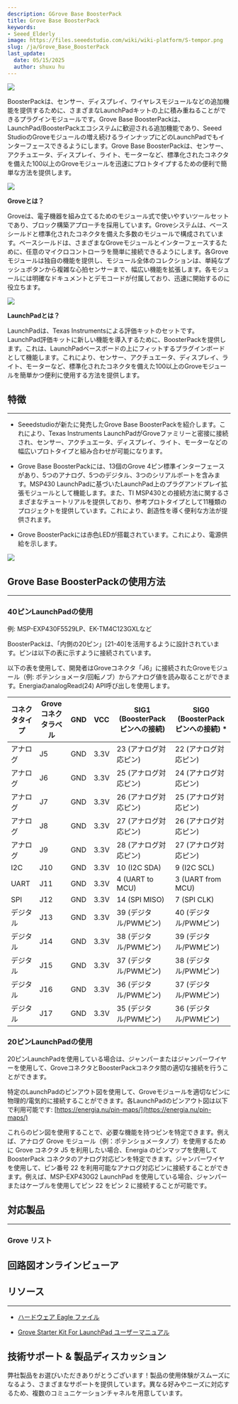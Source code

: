 ```yaml
---
description: GGrove Base BoosterPack
title: Grove Base BoosterPack
keywords:
- Seeed_Elderly
image: https://files.seeedstudio.com/wiki/wiki-platform/S-tempor.png
slug: /ja/Grove_Base_BoosterPack
last_update:
  date: 05/15/2025
  author: shuxu hu
---
```



![](https://files.seeedstudio.com/wiki/Grove_Base_BoosterPack/img/110020004%205.jpg)

BoosterPackは、センサー、ディスプレイ、ワイヤレスモジュールなどの追加機能を提供するために、さまざまなLaunchPadキットの上に積み重ねることができるプラグインモジュールです。Grove Base BoosterPackは、LaunchPad/BoosterPackエコシステムに歓迎される追加機能であり、Seeed StudioのGroveモジュールの増え続けるラインナップにどのLaunchPadでもインターフェースできるようにします。Grove Base BoosterPackは、センサー、アクチュエータ、ディスプレイ、ライト、モーターなど、標準化されたコネクタを備えた100以上のGroveモジュールを迅速にプロトタイプするための便利で簡単な方法を提供します。

![](https://files.seeedstudio.com/wiki/Grove_Base_BoosterPack/img/Grove_Web_idea.jpg)

**Groveとは？**

Groveは、電子機器を組み立てるためのモジュール式で使いやすいツールセットであり、ブロック構築アプローチを採用しています。Groveシステムは、ベースシールドと標準化されたコネクタを備えた多数のモジュールで構成されています。ベースシールドは、さまざまなGroveモジュールとインターフェースするために、任意のマイクロコントローラを簡単に接続できるようにします。各Groveモジュールは独自の機能を提供し、モジュール全体のコレクションは、単純なプッシュボタンから複雑な心拍センサーまで、幅広い機能を拡張します。各モジュールには明確なドキュメントとデモコードが付属しており、迅速に開始するのに役立ちます。

![](https://files.seeedstudio.com/wiki/Grove_Base_BoosterPack/img/IMG_GROVE.JPG)

**LaunchPadとは？**

LaunchPadは、Texas Instrumentsによる評価キットのセットです。LaunchPad評価キットに新しい機能を導入するために、BoosterPackを提供します。これは、LaunchPadベースボードの上にフィットするプラグインボードとして機能します。これにより、センサー、アクチュエータ、ディスプレイ、ライト、モーターなど、標準化されたコネクタを備えた100以上のGroveモジュールを簡単かつ便利に使用する方法を提供します。

## 特徴
---
* Seeedstudioが新たに発売したGrove Base BoosterPackを紹介します。これにより、Texas Instruments LaunchPadがGroveファミリーと密接に接続され、センサー、アクチュエータ、ディスプレイ、ライト、モーターなどの幅広いプロトタイプと組み合わせが可能になります。

* Grove Base BoosterPackには、13個のGrove 4ピン標準インターフェースがあり、5つのアナログ、5つのデジタル、3つのシリアルポートを含みます。MSP430 LaunchPadに基づいたLaunchPad上のプラグアンドプレイ拡張モジュールとして機能します。また、TI MSP430との接続方法に関するさまざまなチュートリアルを提供しており、参考プロトタイプとして11種類のプロジェクトを提供しています。これにより、創造性を導く便利な方法が提供されます。

* Grove BoosterPackには赤色LEDが搭載されています。これにより、電源供給を示します。

![](https://files.seeedstudio.com/wiki/Grove_Base_BoosterPack/img/BoosterpackpinMapping.jpg)

## Grove Base BoosterPackの使用方法
---
### 40ピンLaunchPadの使用

例: MSP-EXP430F5529LP、EK-TM4C123GXLなど

BoosterPackは、「内側の20ピン」[21-40]を活用するように設計されています。ピンは以下の表に示すように接続されています。

以下の表を使用して、開発者はGroveコネクタ「J6」に接続されたGroveモジュール（例: ポテンショメータ/回転ノブ）からアナログ値を読み取ることができます。EnergiaのanalogRead(24) API呼び出しを使用します。

| コネクタタイプ | Groveコネクタラベル | GND | VCC | SIG1 (BoosterPackピンへの接続) | SIG0 (BoosterPackピンへの接続) * |
|---|---|---|---|---|---|
| アナログ | J5 | GND | 3.3V | 23 (アナログ対応ピン) | 22 (アナログ対応ピン) |
| アナログ | J6 | GND | 3.3V | 25 (アナログ対応ピン) | 24 (アナログ対応ピン) |
| アナログ | J7 | GND | 3.3V | 26 (アナログ対応ピン) | 25 (アナログ対応ピン) |
| アナログ | J8 | GND | 3.3V | 27 (アナログ対応ピン) | 26 (アナログ対応ピン) |
| アナログ | J9 | GND | 3.3V | 28 (アナログ対応ピン) | 27 (アナログ対応ピン) |
| I2C | J10 | GND | 3.3V | 10 (I2C SDA) | 9 (I2C SCL) |
| UART | J11 | GND | 3.3V | 4 (UART to MCU) | 3 (UART from MCU) |
| SPI | J12 | GND | 3.3V | 14 (SPI MISO) | 7 (SPI CLK) |
| デジタル | J13 | GND | 3.3V | 39 (デジタル/PWMピン) | 40 (デジタル/PWMピン) |
| デジタル | J14 | GND | 3.3V | 38 (デジタル/PWMピン) | 39 (デジタル/PWMピン) |
| デジタル | J15 | GND | 3.3V | 37 (デジタル/PWMピン) | 38 (デジタル/PWMピン) |
| デジタル | J16 | GND | 3.3V | 36 (デジタル/PWMピン) | 37 (デジタル/PWMピン) |
| デジタル | J17 | GND | 3.3V | 35 (デジタル/PWMピン) | 36 (デジタル/PWMピン) |

### 20ピンLaunchPadの使用

20ピンLaunchPadを使用している場合は、ジャンパーまたはジャンパーワイヤーを使用して、GroveコネクタとBoosterPackコネクタ間の適切な接続を行うことができます。

特定のLaunchPadのピンアウト図を使用して、Groveモジュールを適切なピンに物理的/電気的に接続することができます。各LaunchPadのピンアウト図は以下で利用可能です:
[https://energia.nu/pin-maps/](https://energia.nu/pin-maps/)

これらのピン図を使用することで、必要な機能を持つピンを特定できます。例えば、アナログ Grove モジュール（例：ポテンショメータノブ）を使用するために Grove コネクタ J5 を利用したい場合、Energia のピンマップを使用して BoosterPack コネクタのアナログ対応ピンを特定できます。ジャンパーワイヤを使用して、ピン番号 22 を利用可能なアナログ対応ピンに接続することができます。例えば、MSP-EXP430G2 LaunchPad を使用している場合、ジャンパーまたはケーブルを使用してピン 22 をピン 2 に接続することが可能です。

## 対応製品
---
### Grove リスト

<!-- * [1. ブザー](/ja/Grove-Buzzer#With_TI_LaunchPad)

* [2. リレー](/ja/Grove-Relay#With_TI_LaunchPad)

* [3. 4桁デジタルディスプレイ](/ja/Grove-4-Digit_Display#With_TI_LaunchPad)

* [4. 回転角センサー](/ja/Grove-Rotary_Angle_Sensor#With_TI_LaunchPad)

* [5. 光センサー](/ja/Grove-Light_Sensor#With_TI_LaunchPad)

* [6. 音センサー](/ja/Grove-Sound_Sensor#With_TI_LaunchPad)

* [7. PIRモーションセンサー](/ja/Grove-PIR_Motion_Sensor#With_TI_LaunchPad)

* [8. 湿度センサー](/ja/Grove-Moisture_Sensor#With_TI_LaunchPad)

* [9. 超音波レンジャーセンサー](/ja/Grove-Ultrasonic_Ranger#With_TI_LaunchPad)

* [10. 温湿度センサー](/ja/Grove-TemperatureAndHumidity_Sensor) -->

## 回路図オンラインビューア

<div className="altium-ecad-viewer" data-project-src="https://files.seeedstudio.com/wiki/Grove_Base_BoosterPack/res/Grove_Base_BoosterPack_v1.0.zip" style={{borderRadius: '0px 0px 4px 4px', height: 500, borderStyle: 'solid', borderWidth: 1, borderColor: 'rgb(241, 241, 241)', overflow: 'hidden', maxWidth: 1280, maxHeight: 700, boxSizing: 'border-box'}}>
</div>

## リソース
---
- [ハードウェア Eagle ファイル](https://files.seeedstudio.com/wiki/Grove_Base_BoosterPack/res/Grove_Base_BoosterPack_v1.0.zip)

- [Grove Starter Kit For LaunchPad ユーザーマニュアル](https://files.seeedstudio.com/wiki/Grove_Base_BoosterPack/res/Grove%20Starter%20Kit%20Manual.pdf)

## 技術サポート & 製品ディスカッション

弊社製品をお選びいただきありがとうございます！製品の使用体験がスムーズになるよう、さまざまなサポートを提供しています。異なる好みやニーズに対応するため、複数のコミュニケーションチャネルを用意しています。

<div class="button_tech_support_container">
<a href="https://forum.seeedstudio.com/" class="button_forum"></a> 
<a href="https://www.seeedstudio.com/contacts" class="button_email"></a>
</div>

<div class="button_tech_support_container">
<a href="https://discord.gg/eWkprNDMU7" class="button_discord"></a> 
<a href="https://github.com/Seeed-Studio/wiki-documents/discussions/69" class="button_discussion"></a>
</div>